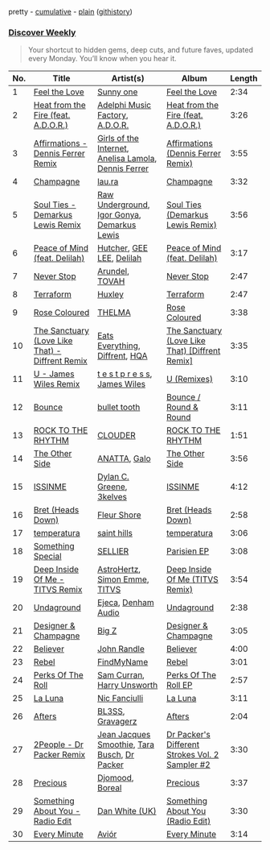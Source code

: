 pretty - [cumulative](/playlists/cumulative/Discover%20Weekly.md) - [plain](/playlists/plain/37i9dQZEVXcERLiUqU2pJX) ([githistory](https://github.githistory.xyz/vitokorn/spotify-playlist-archive/blob/master/playlists/plain/37i9dQZEVXcERLiUqU2pJX))
### [Discover Weekly](https://open.spotify.com/playlist/37i9dQZEVXcERLiUqU2pJX)

> Your shortcut to hidden gems, deep cuts, and future faves, updated every Monday. You’ll know when you hear it.

| No. | Title | Artist(s) | Album | Length |
|---|---|---|---|---|
| 1 | [Feel the Love](https://open.spotify.com/track/1xCHfQlHuK6HelqWGP1BYW) | [Sunny one](https://open.spotify.com/artist/185pKBSFEFeiuLPvHQjKy5) | [Feel the Love](https://open.spotify.com/album/6kWDzvHxnVXMGran0FUiue) | 2:34 |
| 2 | [Heat from the Fire (feat. A.D.O.R.)](https://open.spotify.com/track/2fPd5EN5D0hLFzCi9UXvV8) | [Adelphi Music Factory](https://open.spotify.com/artist/27cAR2QA0zM5v0KL9JNWwe), [A.D.O.R.](https://open.spotify.com/artist/5dniQPRxD0LDjCqMI4rvrM) | [Heat from the Fire (feat. A.D.O.R.)](https://open.spotify.com/album/2vcXLI2FKb8GQJAYAcE6Ax) | 3:26 |
| 3 | [Affirmations - Dennis Ferrer Remix](https://open.spotify.com/track/0A0lDv1u4kLRJBW6pSt867) | [Girls of the Internet](https://open.spotify.com/artist/5tGmvKTFVL9bGZTxtvopHE), [Anelisa Lamola](https://open.spotify.com/artist/4JQspweC9s9YK2H81Nylvi), [Dennis Ferrer](https://open.spotify.com/artist/0MGTHZpAGf7isSfw8yMIoi) | [Affirmations (Dennis Ferrer Remix)](https://open.spotify.com/album/7m6o67dZjSs5lbzXDQRivd) | 3:55 |
| 4 | [Champagne](https://open.spotify.com/track/0GvCFasUqd63QhmvMUiWqN) | [lau.ra](https://open.spotify.com/artist/3uOdNUjwD6hhOh1z2dQEIn) | [Champagne](https://open.spotify.com/album/4TKxmz7JRy8QKPxO7dWDTo) | 3:32 |
| 5 | [Soul Ties - Demarkus Lewis Remix](https://open.spotify.com/track/0Xv29YlXT4ffiz6vqFS5de) | [Raw Underground](https://open.spotify.com/artist/3ythKjPqgCKhy9g73pwPwn), [Igor Gonya](https://open.spotify.com/artist/4jvUMlX58g9OskhINvHwgF), [Demarkus Lewis](https://open.spotify.com/artist/68fzfWiT3Mlyy93zT2mnyl) | [Soul Ties (Demarkus Lewis Remix)](https://open.spotify.com/album/25kLciH2tdD08gGU81Pm9Z) | 3:56 |
| 6 | [Peace of Mind (feat. Delilah)](https://open.spotify.com/track/67zZoqoW8pyoupFiA9OByw) | [Hutcher](https://open.spotify.com/artist/2nwnPxZXwF9Mfaik9pQNXI), [GEE LEE](https://open.spotify.com/artist/77uLXqHKG5n6UYMUr0b0e5), [Delilah](https://open.spotify.com/artist/0vUOZYWihxoF2IQ2VOckKh) | [Peace of Mind (feat. Delilah)](https://open.spotify.com/album/4EbQETf1BOrI0LaS77BaeX) | 3:17 |
| 7 | [Never Stop](https://open.spotify.com/track/7H2iIcm0pm04EiYr66ZRjB) | [Arundel](https://open.spotify.com/artist/6iaTOGtvJed2OVFYAl9YEA), [TOVAH](https://open.spotify.com/artist/6gOsgUd5sMZgnJljyDn3uL) | [Never Stop](https://open.spotify.com/album/6LJzp2jMoDWaZmZUc0dzTm) | 2:47 |
| 8 | [Terraform](https://open.spotify.com/track/1sLX9x4kRSnlgpkhWAWJ21) | [Huxley](https://open.spotify.com/artist/6fJvW51nWhRImJyos6O7sT) | [Terraform](https://open.spotify.com/album/5K54enMNzPMufBTTQjsUaK) | 2:47 |
| 9 | [Rose Coloured](https://open.spotify.com/track/1LewyBw74BMPf4fEb4Nm3w) | [THELMA](https://open.spotify.com/artist/6FmmPwPeUC5mYKHF6mkulm) | [Rose Coloured](https://open.spotify.com/album/28dFT2qpHcE0gRs0yns0qJ) | 3:38 |
| 10 | [The Sanctuary (Love Like That) - Diffrent Remix](https://open.spotify.com/track/0VA2VGYwmgZdEK1IvsLzZg) | [Eats Everything](https://open.spotify.com/artist/4W991QdgKWX4TO864ypInA), [Diffrent](https://open.spotify.com/artist/7mycnkT3eOskxxGbN9skkV), [HQA](https://open.spotify.com/artist/3odmSlXHTSCIZsSmB6XnCw) | [The Sanctuary (Love Like That) [Diffrent Remix]](https://open.spotify.com/album/5XIXu4xmNlvFIUQA4yROpk) | 3:35 |
| 11 | [U - James Wiles Remix](https://open.spotify.com/track/5xyykYce6J0TPyLRQETW7j) | [t e s t p r e s s](https://open.spotify.com/artist/4udW3rcRXEmwm706eR5h8u), [James Wiles](https://open.spotify.com/artist/5Hg0yRygZYKoTThOuwUYNx) | [U (Remixes)](https://open.spotify.com/album/18dd0G0wNSMxroSP9R5VLp) | 3:10 |
| 12 | [Bounce](https://open.spotify.com/track/4Rf0qGEGOtKTcWWIC3Fa69) | [bullet tooth](https://open.spotify.com/artist/4KWIkeAdOJfvUgXSq0bEWC) | [Bounce / Round & Round](https://open.spotify.com/album/5PEDhOH88uzMzXJXtA09hk) | 3:11 |
| 13 | [ROCK TO THE RHYTHM](https://open.spotify.com/track/2NPXFo2pJUBvvv7MY8ncPt) | [CLOUDER](https://open.spotify.com/artist/3wAjBUkHYUfy45soQSbIzv) | [ROCK TO THE RHYTHM](https://open.spotify.com/album/2xw7O1ChFCW87oMjkMJi2x) | 1:51 |
| 14 | [The Other Side](https://open.spotify.com/track/2RmhnB8BnInkaLwObowtyZ) | [ANATTA](https://open.spotify.com/artist/5YhPaiXN8biK8is4uCvcJ6), [Galo](https://open.spotify.com/artist/4v0KJDTlY8yFHSZAFmMj3L) | [The Other Side](https://open.spotify.com/album/0ep1F6E8oLVQiPkvve2xBm) | 3:56 |
| 15 | [ISSINME](https://open.spotify.com/track/6GxDJdnVIbiPtIovlaGzhv) | [Dylan C. Greene](https://open.spotify.com/artist/5E6C1T3ALDIdlJCWL0ZPC4), [3kelves](https://open.spotify.com/artist/4lmkcVpiNTAilHY9AGjKJH) | [ISSINME](https://open.spotify.com/album/2WzH2wkkyc31zY7GIMKxD4) | 4:12 |
| 16 | [Bret (Heads Down)](https://open.spotify.com/track/7GVW4zXqb8kPWSDiBQohkW) | [Fleur Shore](https://open.spotify.com/artist/7GyRA9n7JVslQGcbo72Dil) | [Bret (Heads Down)](https://open.spotify.com/album/7xy6kyS32deMrgxavQEHI5) | 2:58 |
| 17 | [temperatura](https://open.spotify.com/track/2XGBZv24zdDtQDEsq5LcCG) | [saint hills](https://open.spotify.com/artist/6FSAMUtb3F7z09jW3tFtGA) | [temperatura](https://open.spotify.com/album/3C8vOvOmn8RzHPX13oyEop) | 3:06 |
| 18 | [Something Special](https://open.spotify.com/track/5JnFS9IBM5njD1XmNsLCjf) | [SELLIER](https://open.spotify.com/artist/1AZhiktlVxf7rt7UbJE1Vb) | [Parisien EP](https://open.spotify.com/album/00cQvoWFZHgwX8FhnVHPQv) | 3:08 |
| 19 | [Deep Inside Of Me - TITVS Remix](https://open.spotify.com/track/3MbgEz6PeZJqkMRQoVYzsw) | [AstroHertz](https://open.spotify.com/artist/5vaObyIjKlwnyb9PVTtn6c), [Simon Emme](https://open.spotify.com/artist/4peRIrHULsZOQf808GXSZX), [TITVS](https://open.spotify.com/artist/4Qnu2j0nJ0OuaNiHO7RgS7) | [Deep Inside Of Me (TITVS Remix)](https://open.spotify.com/album/1STFDapvzgz9AeM79mIGik) | 3:54 |
| 20 | [Undaground](https://open.spotify.com/track/2umX77MvYrQXM2DOLRP2nI) | [Ejeca](https://open.spotify.com/artist/0tSC9Vot7WlR1MsLBqQ9HX), [Denham Audio](https://open.spotify.com/artist/2gyrzIEBDddx6GsW60DnW1) | [Undaground](https://open.spotify.com/album/3W61G5z339DMhJ5SvwzGNH) | 2:38 |
| 21 | [Designer & Champagne](https://open.spotify.com/track/6P46xKb0pX2dYAIfTOpIlG) | [Big Z](https://open.spotify.com/artist/1QJ4iU6xJtdrk6HSPUTQ98) | [Designer & Champagne](https://open.spotify.com/album/2CCTyClGNpV55ZASyC2wFu) | 3:05 |
| 22 | [Believer](https://open.spotify.com/track/6d64nm0q7r9iQftVWczhzB) | [John Randle](https://open.spotify.com/artist/4Xy7CycUzzihcwFoShzHN0) | [Believer](https://open.spotify.com/album/6qnVMWn9K50FjrCYyF6kww) | 4:00 |
| 23 | [Rebel](https://open.spotify.com/track/2dHUh2sCSZu4YMLG0YaKsd) | [FindMyName](https://open.spotify.com/artist/0TkciLiDPBbrwTrOG5Kvj2) | [Rebel](https://open.spotify.com/album/1kVqzuvDgPpYfXlMrIwMDB) | 3:01 |
| 24 | [Perks Of The Roll](https://open.spotify.com/track/6EwCKx9aRcjTw6x25OmT8t) | [Sam Curran](https://open.spotify.com/artist/4BBFBtFx8apgzn34zfXIdA), [Harry Unsworth](https://open.spotify.com/artist/1cS0sZXi7K2blpbendbE2A) | [Perks Of The Roll EP](https://open.spotify.com/album/7tsWvqK1vEqmT59vtufFQH) | 2:57 |
| 25 | [La Luna](https://open.spotify.com/track/5afZm32oXtSeL8azZ0IJdo) | [Nic Fanciulli](https://open.spotify.com/artist/7btR5VXutQv39SDEzcfXEk) | [La Luna](https://open.spotify.com/album/1F17plZRxOhvYgt18ZcrnJ) | 3:11 |
| 26 | [Afters](https://open.spotify.com/track/3zBgyblLVca62srEQa1RPC) | [BL3SS](https://open.spotify.com/artist/6kbR2eL4hecj3rFwGOsYsI), [Gravagerz](https://open.spotify.com/artist/2zoy9aYWHueNXCIqh2MStc) | [Afters](https://open.spotify.com/album/1ijY6TU6pZ8AtvwnWnLip1) | 2:04 |
| 27 | [2People - Dr Packer Remix](https://open.spotify.com/track/7bBBNytl3frHOCN4CLGWwI) | [Jean Jacques Smoothie](https://open.spotify.com/artist/2UKJP6JWLR0iJHvFU93VZ5), [Tara Busch](https://open.spotify.com/artist/1w0DBixkBeAOnPKCaNtUyR), [Dr Packer](https://open.spotify.com/artist/46hILKsILU34lUxKKftyVm) | [Dr Packer's Different Strokes Vol. 2 Sampler #2](https://open.spotify.com/album/4cNiFYvwvsFxdYBKbO9oLQ) | 3:30 |
| 28 | [Precious](https://open.spotify.com/track/3Kyj3brt3ByUrWHh5OdnNO) | [Djomood](https://open.spotify.com/artist/7L8n726TCOKfUKF4bVOxsO), [Boreal](https://open.spotify.com/artist/1CLZrJnNxp89DFit00r6Ir) | [Precious](https://open.spotify.com/album/7bWTioV1E4splQaLLfbPKN) | 3:37 |
| 29 | [Something About You - Radio Edit](https://open.spotify.com/track/6xSAmQZOq9XKps4wXYL12n) | [Dan White (UK)](https://open.spotify.com/artist/04k1d6syTQmCbhTKGic27c) | [Something About You (Radio Edit)](https://open.spotify.com/album/5l8rVqXXhyKVMj0QFN9P8z) | 3:30 |
| 30 | [Every Minute](https://open.spotify.com/track/36CF3vQZ87It5bBghUu31s) | [Aviór](https://open.spotify.com/artist/6NsW4Remwgmg392QNzUC5H) | [Every Minute](https://open.spotify.com/album/18caIXkrcFLJbgUKj0saYE) | 3:14 |